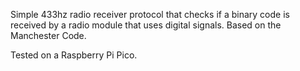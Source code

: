 
Simple 433hz radio receiver protocol that checks if a binary code is received by a radio module that uses digital signals. Based on the Manchester Code. 

Tested on a Raspberry Pi Pico.
